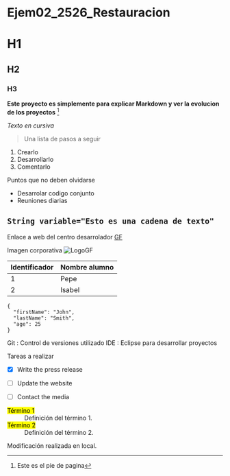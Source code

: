 # Ejem02_2526_Restauracion

# H1
## H2
### H3
**Este proyecto es simplemente para explicar Markdown y ver la evolucion de los proyectos** [^1]


*Texto en cursiva*
> Una lista de pasos a seguir 
1. Crearlo
2. Desarrollarlo
3. Comentarlo


Puntos que no deben olvidarse
- Desarrolar codigo conjunto
- Reuniones diarias


`String variable="Esto es una cadena de texto"`
---
Enlace a web del centro desarrolador [GF](https://gregoriofer.com/)

Imagen corporativa	![LogoGF](https://gregoriofer.com/logo.jpg)


| Identificador | Nombre alumno |
| ----------- | ----------- |
| 1 | Pepe |
| 2 | Isabel |

```
{
  "firstName": "John",
  "lastName": "Smith",
  "age": 25
}
```

Git
: Control de versiones utilizado
IDE
: Eclipse para desarrollar proyectos

Tareas a realizar
- [x] Write the press release
- [ ] Update the website
- [ ] Contact the media


<dl>
  <dt><mark>Término 1</mark></dt>
  <dd>Definición del término 1.</dd>
  
  <dt><mark>Término 2</mark></dt>
  <dd>Definición del término 2.</dd>
</dl>

Modificación realizada en local.

[^1]: Este es el pie de pagina
